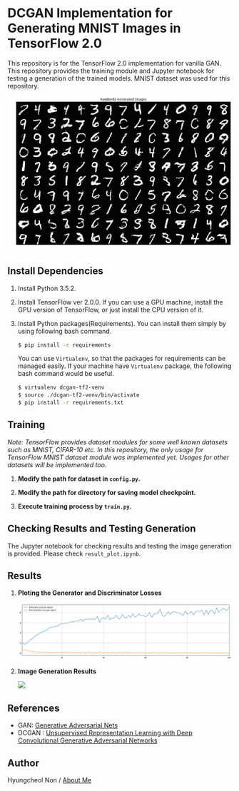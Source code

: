 # DCGAN Implementation for Generating MNIST Images in TensorFlow 2.0

This repository is for the TensorFlow 2.0 implementation for vanilla GAN. This repository provides the training module and Jupyter notebook for testing a generation of the trained models. MNIST dataset was used for this repository.

![](/assets/img/README/README_2019-10-26-18-44-22.png)

## Install Dependencies
1. Install Python 3.5.2.
2. Install TensorFlow ver 2.0.0. If you can use a GPU machine, install the GPU version of TensorFlow, or just install the CPU version of it.
3. Install Python packages(Requirements). You can install them simply by using following bash command.

    ```bash
    $ pip install -r requirements
    ```

    You can use `Virtualenv`, so that the packages for requirements can be managed easily. If your machine have `Virtualenv` package, the following bash command would be useful.

    ```bash
    $ virtualenv dcgan-tf2-venv
    $ source ./dcgan-tf2-venv/bin/activate
    $ pip install -r requirements.txt
    ```

## Training
*Note: TensorFlow provides dataset modules for some well known datasets such as MNIST, CIFAR-10 etc. In this repository, the only usage for TensorFlow MNIST dataset module was implemented yet. Usages for other datasets will be implemented too.*

1. **Modify the path for dataset in `config.py`.**

2. **Modify the path for directory for saving model checkpoint.**

3. **Execute training process by `train.py`.**

## Checking Results and Testing Generation
The Jupyter notebook for checking results and testing the image generation is provided. Please check `result_plot.ipynb`.

## Results

1. **Ploting the Generator and Discriminator Losses**

    ![](/assets/img/README/README_2019-10-26-18-50-34.png)

2. **Image Generation Results**

    ![](/assets/img/result_plot/image_generation_result_changes.gif)

## References
- GAN: [Generative Adversarial Nets](http://papers.nips.cc/paper/5423-generative-adversarial-nets)
- DCGAN : [Unsupervised Representation Learning with Deep Convolutional Generative Adversarial Networks](https://arxiv.org/abs/1511.06434)

## Author
Hyungcheol Non / [About Me](https://hcnoh.github.io/about)